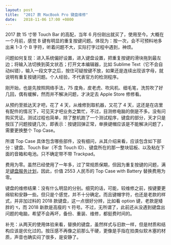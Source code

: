 ```yaml
---
layout: post
title:  "2017 款 MacBook Pro 键盘维修"
date:   2018-11-06 17:00 +0800
---
```


2017 款 15 寸带 Touch Bar 的高配，当年 6 月份刚出就买了，使用至今。大概在一个月前，感觉 B 键有明显的重复按键问题。体现为：按一次，会不可预料地多出来 1-3 个 B 字符，听着问题不大，实际打字过程中遇到，神烦。

问题如何复现：进入系统偏好设置，进入键盘设置，把重复按键的滑块拖到最左边；将输入法切换到英文状态；打开文本编辑器，比如 Sublime Text（它不会自动纠错），输入一段文字之后，按住可疑按键不放，如果还是连续出现该字母，就说明有重复按键问题。个人经验，不代表官方的检测程序。

刚开始，也是先按照网络手法，75 度角，皮老虎、吹风机、细毛笔，洗剪吹了好几回，偶有缓解，然而并不解决问题，才决定去 Apple Store 修修看。

从预约至抵达天才吧，花了 4 天，从维修到取机器，又花了 4 天，这还是在店里有配件的情况下，可见天才吧业务之繁忙，不过，目测修电脑的倒是不多。没有问购买凭证。测试过程也简单，除了整机跑了一个测试程序，键盘的部分，天才只是按压了问题按键几次，即表示：按键回弹正常，单换键帽应该是不能解决问题了，需要更换整个 Top Case。

所谓 Top Case 具体包含哪些部件，没有细问，从其介绍来看，应该包含如下部分：键盘、Touch Bar（不含 Touch ID）、键盘所在的那一整块铝板、以及粘在下面的音箱和电池。只不确定带不带 Trackpad。

费用为零。虽然已经使用了一年多，过了常规质保期，但因为重复按键的问题，满足[键盘服务计划](https://www.apple.com/cn/support/keyboard-service-program-for-macbook-and-macbook-pro/)，因此，价值 2553 人民币的 Top Case with Battery 替换费用为零。

键盘的维修结果：没有什么明显的分别。细究的话，可能，较维修之前，按键要更绵软和安静一些。但只是个感觉，并不十分确定。而且键帽字符，也还是老款的样式，并非加过料的 2018 款键盘，这一点很好分辨，比如看 option 键，老款是矮胖的  <kbd>⌥</kbd>，而 2018 新款是高瘦的 <kbd>⌥</kbd> 符号。不过，无所谓了，此前还从没遇到键盘出问题的电脑，希望不会再坏，备份、重装、维修，都挺费时间的。

补充：从两天的使用体验来看，替换的键盘，虽然样式与旧款一样，但是材质和结构应该是优化过的。按压感不再像之前那么干硬，更像是手指在拍类似软木塞的材质，声音也确实闷了很多，是安静了。
